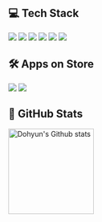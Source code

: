 ## 💻 Tech Stack
<img src="https://img.shields.io/badge/Flutter-02569B?style=flat&logo=Flutter&logoColor=white"/> </t>
<img src="https://img.shields.io/badge/Dart-0175C2?style=flat&logo=Dart&logoColor=white"/> 
<img src="https://img.shields.io/badge/MySQL-4479A1?style=flat&logo=MySQL&logoColor=white"/> 
<img src="https://img.shields.io/badge/Java-F37C20?style=flat&logo=Java&logoColor=white"/> 
<img src="https://img.shields.io/badge/PHP-777BB4?style=flat&logo=PHP&logoColor=white"/> 
<img src="https://img.shields.io/badge/Laravel-FF2D20?style=flat&logo=Laravel&logoColor=white"/>


## 🛠 Apps on Store
<a href="https://apps.apple.com/kr/app/%EC%9B%A8%EC%9D%B4%EB%B8%94-wayble/id1620493369"><img src="https://img.shields.io/badge/App Store-0D96F6?style=flat&logo=App Store&logoColor=white"/></a> </t>
<a href="https://play.google.com/store/apps/details?id=eco.wayble.app.driver"><img src="https://img.shields.io/badge/Google Play-414141?style=flat&logo=Google Play&logoColor=white"/></a> </t>


## 🦊 GitHub Stats
<a href="https://github.com/dohyxx"><img align="center" style="height:170px" src="https://github-readme-stats.vercel.app/api?username=dohyxx&show_icons=true&include_all_commits=true&theme=swift&hide_border=true" alt="Dohyun's Github stats" /></a>



